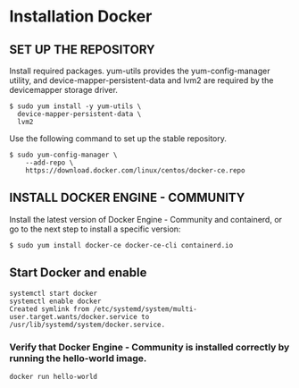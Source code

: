 ﻿# Installation Docker


## SET UP THE REPOSITORY

Install required packages. yum-utils provides the yum-config-manager utility, and device-mapper-persistent-data and lvm2 are required by the devicemapper storage driver.

~~~
$ sudo yum install -y yum-utils \
  device-mapper-persistent-data \
  lvm2
~~~

Use the following command to set up the stable repository.

~~~
$ sudo yum-config-manager \
    --add-repo \
    https://download.docker.com/linux/centos/docker-ce.repo
~~~


## INSTALL DOCKER ENGINE - COMMUNITY

Install the latest version of Docker Engine - Community and containerd, or go to the next step to install a specific version:
~~~
$ sudo yum install docker-ce docker-ce-cli containerd.io
~~~

## Start Docker and enable 
~~~
systemctl start docker
systemctl enable docker
Created symlink from /etc/systemd/system/multi-user.target.wants/docker.service to /usr/lib/systemd/system/docker.service.
~~~



### Verify that Docker Engine - Community is installed correctly by running the hello-world image.
~~~
docker run hello-world
~~~